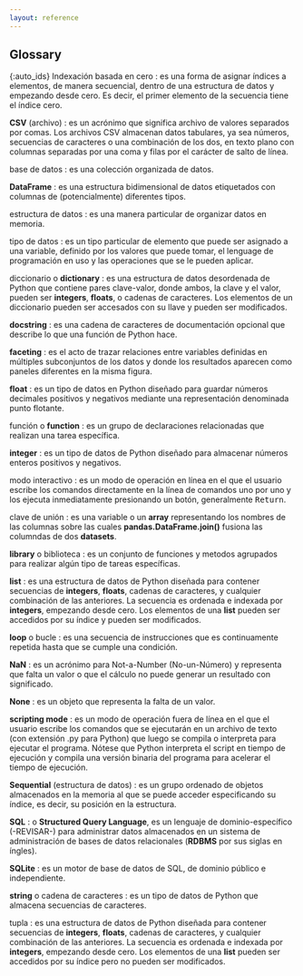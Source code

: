 ```yaml
---
layout: reference
---
```


## Glossary

{:auto_ids}
Indexación basada en cero
:   es una forma de asignar índices a elementos, de manera secuencial, dentro de una 
    estructura de datos y empezando desde cero. Es decir, el primer elemento de la 
    secuencia tiene el índice cero.

__CSV__ (archivo)
:   es un acrónimo que significa archivo de valores separados por comas. Los archivos CSV 
    almacenan datos tabulares, ya sea números, secuencias de caracteres o una combinación
    de los dos, en texto plano con columnas separadas por una coma y filas por el carácter
    de salto de línea.

base de datos
:   es una colección organizada de datos.

__DataFrame__
:   es una estructura bidimensional de datos etiquetados con columnas de (potencialmente) 
    diferentes tipos.

estructura de datos
:   es una manera particular de organizar datos en memoria.

tipo de datos
:   es un tipo particular de elemento que puede ser asignado a una variable, definido
    por los valores que puede tomar, el lenguage de programación en uso y las operaciones
    que se le pueden aplicar.

diccionario o **dictionary**
:   es una estructura de datos desordenada de Python que contiene pares clave-valor, donde
    ambos, la clave y el valor, pueden ser __integers__, __floats__, o cadenas de caracteres. Los
    elementos de un diccionario pueden ser accesados con su llave y pueden ser modificados.

__docstring__
:   es una cadena de caracteres de documentación opcional que describe lo que una función
    de Python hace.

__faceting__
:   es el acto de trazar relaciones entre variables definidas en múltiples subconjuntos 
    de los datos y donde los resultados aparecen como paneles diferentes en la misma figura.

__float__
:   es un tipo de datos en Python diseñado para guardar números decimales positivos y
    negativos mediante una representación denominada punto flotante.

función o **function**
:   es un grupo de declaraciones relacionadas que realizan una tarea específica.

__integer__
:   es un tipo de datos de Python diseñado para almacenar números enteros positivos y negativos.

modo interactivo
:   es un modo de operación en línea en el que el usuario escribe los comandos directamente 
    en la línea de comandos uno por uno y los ejecuta inmediatamente presionando un botón, 
    generalmente <kbd>Return</kbd>.

clave de unión
:   es una variable o un __array__ representando los nombres de las columnas sobre las cuales 
    __pandas.DataFrame.join()__ fusiona las columndas de dos __datasets__.


**library** o biblioteca
:   es un conjunto de funciones y metodos agrupados para realizar algún tipo de tareas específicas.


__list__
:   es una estructura de datos de Python diseñada para contener secuencias de __integers__,
    __floats__, cadenas de caracteres, y cualquier combinación de las anteriores. La
    secuencia es ordenada e indexada por __integers__, empezando desde cero. Los elementos
    de una __list__ pueden ser accedidos por su índice y pueden ser modificados.

__loop__ o bucle
:   es una secuencia de instrucciones que es continuamente repetida hasta que se 
    cumple una condición.

__NaN__
:   es un acrónimo para Not-a-Number (No-un-Número) y representa que falta un valor o
    que el cálculo no puede generar un resultado con significado.

__None__
:   es un objeto que representa la falta de un valor.

__scripting mode__
:    es un modo de operación fuera de línea en el que el usuario escribe los comandos que 
    se ejecutarán en un archivo de texto (con extensión .py para Python) que luego se 
    compila o interpreta para ejecutar el programa. Nótese que Python interpreta el script 
    en tiempo de ejecución y compila una versión binaria del programa para acelerar el 
    tiempo de ejecución.

__Sequential__ (estructura de datos)
:   es un grupo ordenado de objetos almacenados en la memoria al que se puede acceder 
    especificando su índice, es decir, su posición en la estructura.

__SQL__
:   o __Structured Query Language__, es un lenguaje de dominio-específico (-REVISAR-) para 
    administrar datos almacenados en un sistema de administración de bases de 
    datos relacionales (__RDBMS__ por sus siglas en íngles).
    
__SQLite__
:   es un motor de base de datos de SQL, de dominio público e independiente.

__string__ o cadena de caracteres
:   es un tipo de datos de Python que almacena secuencias de caracteres.

tupla
:   es una estructura de datos de Python diseñada para contener secuencias de __integers__,
    __floats__, cadenas de caracteres, y cualquier combinación de las anteriores. La
    secuencia es ordenada e indexada por __integers__, empezando desde cero. Los elementos
    de una __list__ pueden ser accedidos por su índice pero no pueden ser modificados.
